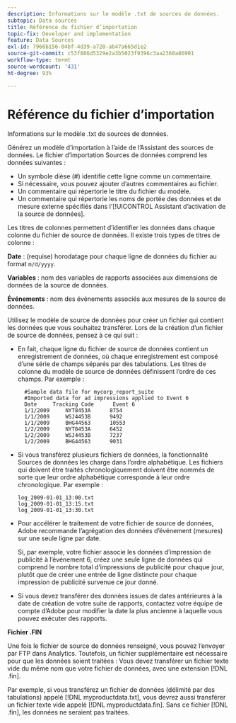 ```yaml
---
description: Informations sur le modèle .txt de sources de données.
subtopic: Data sources
title: Référence du fichier d’importation
topic-fix: Developer and implementation
feature: Data Sources
exl-id: 7966b156-04bf-4d39-a720-ab47a665d1e2
source-git-commit: c53f886d5329e2a3b5023f9396c3aa2360a86901
workflow-type: tm+mt
source-wordcount: '431'
ht-degree: 93%

---
```


# Référence du fichier d’importation

Informations sur le modèle .txt de sources de données.

Générez un modèle d’importation à l’aide de l’Assistant des sources de données. Le fichier d’importation Sources de données comprend les données suivantes :

* Un symbole dièse (#) identifie cette ligne comme un commentaire.
* Si nécessaire, vous pouvez ajouter d’autres commentaires au fichier.
* Un commentaire qui répertorie le titre du fichier du modèle.
* Un commentaire qui répertorie les noms de portée des données et de mesure externe spécifiés dans l’[!UICONTROL Assistant d’activation de la source de données].

Les titres de colonnes permettent d’identifier les données dans chaque colonne du fichier de source de données. Il existe trois types de titres de colonne :

**Date** : (requise) horodatage pour chaque ligne de données du fichier au format `m/d/yyyy`.

**Variables** : nom des variables de rapports associées aux dimensions de données de la source de données.

**Événements** : nom des événements associés aux mesures de la source de données.

Utilisez le modèle de source de données pour créer un fichier qui contient les données que vous souhaitez transférer. Lors de la création d’un fichier de source de données, pensez à ce qui suit :

* En fait, chaque ligne du fichier de source de données contient un enregistrement de données, où chaque enregistrement est composé d’une série de champs séparés par des tabulations. Les titres de colonne du modèle de source de données définissent l’ordre de ces champs. Par exemple :

   ```
     #Sample data file for mycorp_report_suite 
     #Imported data for ad impressions applied to Event 6
     Date     Tracking Code      Event 6 
     1/1/2009     NYT8453A      8754
     1/1/2009     WSJ4453B      9492
     1/1/2009     BHG44563      10553
     1/2/2009     NYT8453A      6452
     1/2/2009     WSJ4453B      7237
     1/2/2009     BHG44563      9031
   ```

* Si vous transférez plusieurs fichiers de données, la fonctionnalité Sources de données les charge dans l’ordre alphabétique. Les fichiers qui doivent être traités chronologiquement doivent être nommés de sorte que leur ordre alphabétique corresponde à leur ordre chronologique. Par exemple :

   ```
   log_2009-01-01_13:00.txt
   log_2009-01-01_13:15.txt
   log_2009-01-01_13:30.txt
   ```

* Pour accélérer le traitement de votre fichier de source de données, Adobe recommande l’agrégation des données d’événement (mesures) sur une seule ligne par date.

   Si, par exemple, votre fichier associe les données d’impression de publicité à l’événement 6, créez une seule ligne de données qui comprend le nombre total d’impressions de publicité pour chaque jour, plutôt que de créer une entrée de ligne distincte pour chaque impression de publicité survenue ce jour donné.
* Si vous devez transférer des données issues de dates antérieures à la date de création de votre suite de rapports, contactez votre équipe de compte d’Adobe pour modifier la date la plus ancienne à laquelle vous pouvez exécuter des rapports.

**Fichier .FIN**

Une fois le fichier de source de données renseigné, vous pouvez l’envoyer par FTP dans Analytics. Toutefois, un fichier supplémentaire est nécessaire pour que les données soient traitées : Vous devez transférer un fichier texte vide du même nom que votre fichier de données, avec une extension [!DNL .fin].

Par exemple, si vous transférez un fichier de données (délimité par des tabulations) appelé [!DNL myproductdata.txt], vous devrez aussi transférer un fichier texte vide appelé [!DNL myproductdata.fin]. Sans ce fichier [!DNL .fin], les données ne seraient pas traitées.
